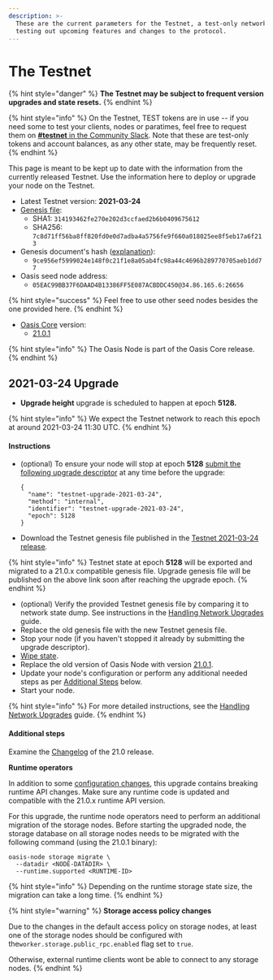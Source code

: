 ```yaml
---
description: >-
  These are the current parameters for the Testnet, a test-only network for
  testing out upcoming features and changes to the protocol.
---
```


# The Testnet

{% hint style="danger" %}
**The Testnet may be subject to frequent version upgrades and state resets.**
{% endhint %}

{% hint style="info" %}
On the Testnet, TEST tokens are in use -- if you need some to test your clients, nodes or paratimes, feel free to request them on [**\#testnet** in the Community Slack](../oasis-network/connect-with-us.md). Note that these are test-only tokens and account balances, as any other state, may be frequently reset.
{% endhint %}

This page is meant to be kept up to date with the information from the currently released Testnet. Use the information here to deploy or upgrade your node on the Testnet.

* Latest Testnet version: **2021-03-24**
* [Genesis file](https://github.com/oasisprotocol/testnet-artifacts/releases/download/2021-03-24/genesis.json):
  * SHA1: `314193462fe270e202d3ccfaed2b6b0409675612`
  * SHA256: `7c8d71ff56ba8ff820fd0e0d7adba4a5756fe9f660a018025ee8f5eb17a6f213`
* Genesis document's hash \([explanation](../oasis-network/genesis-doc.md#genesis-file-vs-genesis-document)\):
  * `9ce956ef5999024e148f0c21f1e8a05ab4fc98a44c4696b289770705aeb1dd77`
* Oasis seed node address:
  * `05EAC99BB37F6DAAD4B13386FF5E087ACBDDC450@34.86.165.6:26656`

{% hint style="success" %}
Feel free to use other seed nodes besides the one provided here.
{% endhint %}

* [Oasis Core](https://github.com/oasisprotocol/oasis-core) version:
  * [21.0.1](https://github.com/oasisprotocol/oasis-core/releases/tag/v21.0.1)

{% hint style="info" %}
The Oasis Node is part of the Oasis Core release.
{% endhint %}

## 2021-03-24 Upgrade

* **Upgrade height** upgrade is scheduled to happen at epoch **5128.**

{% hint style="info" %}
We expect the Testnet network to reach this epoch at around 2021-03-24 11:30 UTC.
{% endhint %}

#### Instructions

* \(optional\) To ensure your node will stop at epoch **5128** [submit the following upgrade descriptor](../run-a-node/maintenance-guides/handling-network-upgrades.md#stop-the-node-at-specific-epoch) at any time before the upgrade: 

  ```text
  {
    "name": "testnet-upgrade-2021-03-24",
    "method": "internal",
    "identifier": "testnet-upgrade-2021-03-24",
    "epoch": 5128
  }
  ```

* Download the Testnet genesis file published in the [Testnet 2021-03-24 release](https://github.com/oasisprotocol/testnet-artifacts/releases/tag/2021-03-24).

{% hint style="info" %}
Testnet state at epoch **5128** will be exported and migrated to a 21.0.x compatible genesis file. Upgrade genesis file will be published on the above link soon after reaching the upgrade epoch.
{% endhint %}

* \(optional\) Verify the provided Testnet genesis file by comparing it to network state dump. See instructions in the [Handling Network Upgrades](../run-a-node/maintenance-guides/handling-network-upgrades.md#download-and-verify-the-provided-genesis-file) guide.
* Replace the old genesis file with the new Testnet genesis file.
* Stop your node \(if you haven't stopped it already by submitting the upgrade descriptor\).
* [Wipe state](../run-a-node/maintenance-guides/wiping-node-state.md#state-wipe-and-keep-node-identity).
* Replace the old version of Oasis Node with version [21.0.1](https://github.com/oasisprotocol/oasis-core/releases/tag/v21.0.1).
* Update your node's configuration or perform any additional needed steps as per [Additional Steps](testnet.md#additional-steps) below.
* Start your node.

{% hint style="info" %}
For more detailed instructions, see the [Handling Network Upgrades](../run-a-node/maintenance-guides/handling-network-upgrades.md) guide.
{% endhint %}

#### Additional steps

Examine the [Changelog](https://github.com/oasisprotocol/oasis-core/blob/v21.0.1/CHANGELOG.md#210-2021-03-18) of the 21.0 release.

**Runtime operators**

In addition to some [configuration changes](https://github.com/oasisprotocol/oasis-core/blob/v21.0.1/CHANGELOG.md#configuration-changes), this upgrade contains breaking runtime API changes. Make sure any runtime code is updated and compatible with the 21.0.x runtime API version.

For this upgrade, the runtime node operators need to perform an additional migration of the storage nodes. Before starting the upgraded node, the storage database on all storage nodes needs to be migrated with the following command \(using the 21.0.1 binary\):

```text
oasis-node storage migrate \
  --datadir <NODE-DATADIR> \
  --runtime.supported <RUNTIME-ID>
```

{% hint style="info" %}
Depending on the runtime storage state size, the migration can take a long time.
{% endhint %}

{% hint style="warning" %}
**Storage access policy changes**

Due to the changes in the default access policy on storage nodes, at least one of the storage nodes should be configured with the`worker.storage.public_rpc.enabled` flag set to `true`.

Otherwise, external runtime clients wont be able to connect to any storage nodes.
{% endhint %}


